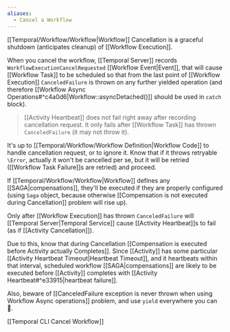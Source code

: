 ```yaml
---
aliases:
  - Cancel a Workflow
---
```

[[Temporal/Workflow/Workflow|Workflow]] Cancellation is a graceful shutdown (anticipates cleanup) of [[Workflow Execution]].

When you cancel the workflow, [[Temporal Server]] records `WorkflowExecutionCancelRequested` [[Workflow Event|Event]], that will cause [[Workflow Task]] to be scheduled so that from the last point of [[Workflow Execution]] `CanceledFailure` is thrown on any further yielded operation (and therefore [[Workflow Async Operations#^c4a0d6|Workflow::asyncDetached()]] should be used in `catch` block).

> [[Activity Heartbeat]] does not fail right away after recording cancellation request. It only fails after [[Workflow Task]] has thrown `CanceledFailure` (it may not throw it).

It's up to [[Temporal/Workflow/Workflow Definition|Workflow Code]] to handle cancellation request, or to ignore it. Know that if it throws retryable `\Error`, actually it won't be cancelled per se, but it will be retried ([[Workflow Task Failure]]s are retried) and proceed.

If [[Temporal/Workflow/Workflow|Workflow]] defines any [[SAGA|compensations]], they'll be executed if they are properly configured (using `Saga` object, because otherwise [[Compensation is not executed during Cancellation]] problem will rise up).

Only after [[Workflow Execution]] has thrown `CanceledFailure` will [[Temporal Server|Temporal Service]] cause [[Activity Heartbeat]]s to fail (as if [[Activity Cancellation]]).

Due to this, know that during Cancellation [[Compensation is executed before Activity actually Completes]]. Since [[Activity]] has some particular [[Activity Heartbeat Timeout|Heartbeat Timeout]], and it heartbeats within that interval, scheduled workflow [[SAGA|compensations]] are likely to be executed before [[Activity]] completes with [[Activity Heartbeat#^e33915|heartbeat failure]].

Also, beware of [[CanceledFailure exception is never thrown when using Workflow Async operations]] problem, and use `yield` everywhere you can 🙂.

[[Temporal CLI Cancel Workflow]]